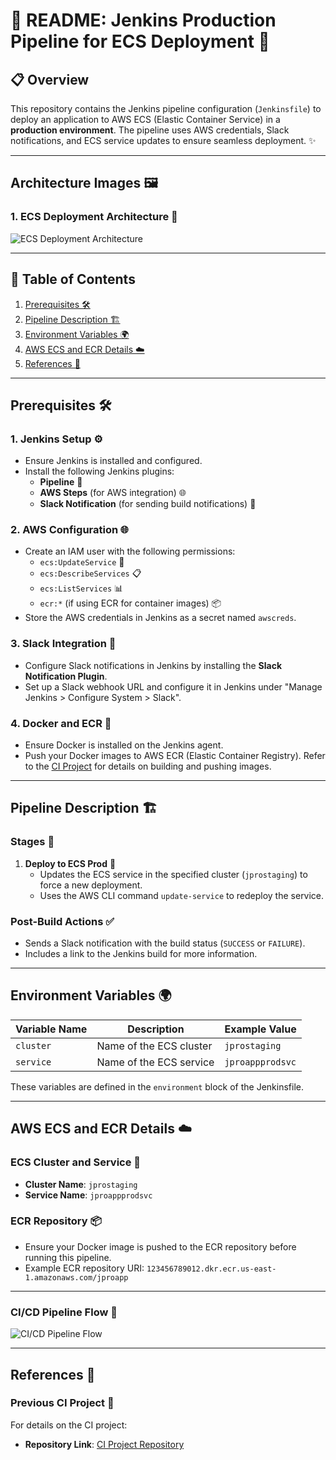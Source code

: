 # 🚀 README: Jenkins Production Pipeline for ECS Deployment 🚀

## 📋 Overview
This repository contains the Jenkins pipeline configuration (`Jenkinsfile`) to deploy an application to AWS ECS (Elastic Container Service) in a **production environment**. The pipeline uses AWS credentials, Slack notifications, and ECS service updates to ensure seamless deployment. ✨

---

## Architecture Images 🖼️

### 1. ECS Deployment Architecture 🚢
![ECS Deployment Architecture](https://github.com/abdoelwaly/cicd-jenkins-aws-ecr-docker/blob/d2eeb8ca1ef65824fcace33bddc9b1da2e594761/arch/Screenshot%202025-02-11%20151140.png)


---
## 📑 Table of Contents
1. [Prerequisites 🛠️](#prerequisites-)
2. [Pipeline Description 🏗️](#pipeline-description-)
3. [Environment Variables 🌍](#environment-variables-)
4. [AWS ECS and ECR Details ☁️](#aws-ecs-and-ecr-details-)
5. [References 🔗](#references-)

---

## Prerequisites 🛠️

### 1. Jenkins Setup ⚙️
- Ensure Jenkins is installed and configured.
- Install the following Jenkins plugins:
  - **Pipeline** 🔄
  - **AWS Steps** (for AWS integration) 🌐
  - **Slack Notification** (for sending build notifications) 💬

### 2. AWS Configuration 🌐
- Create an IAM user with the following permissions:
  - `ecs:UpdateService` 🔄
  - `ecs:DescribeServices` 📋
  - `ecs:ListServices` 📊
  - `ecr:*` (if using ECR for container images) 📦
- Store the AWS credentials in Jenkins as a secret named `awscreds`.

### 3. Slack Integration 💬
- Configure Slack notifications in Jenkins by installing the **Slack Notification Plugin**.
- Set up a Slack webhook URL and configure it in Jenkins under "Manage Jenkins > Configure System > Slack".

### 4. Docker and ECR 🐳
- Ensure Docker is installed on the Jenkins agent.
- Push your Docker images to AWS ECR (Elastic Container Registry). Refer to the [CI Project](#references-) for details on building and pushing images.

---

## Pipeline Description 🏗️

### Stages 🎯
1. **Deploy to ECS Prod** 🚢
   - Updates the ECS service in the specified cluster (`jprostaging`) to force a new deployment.
   - Uses the AWS CLI command `update-service` to redeploy the service.

### Post-Build Actions ✅
- Sends a Slack notification with the build status (`SUCCESS` or `FAILURE`).
- Includes a link to the Jenkins build for more information.

---

## Environment Variables 🌍

| Variable Name | Description                          | Example Value       |
|---------------|--------------------------------------|---------------------|
| `cluster`     | Name of the ECS cluster              | `jprostaging`       |
| `service`     | Name of the ECS service              | `jproappprodsvc`    |

These variables are defined in the `environment` block of the Jenkinsfile.

---

## AWS ECS and ECR Details ☁️

### ECS Cluster and Service 🚢
- **Cluster Name**: `jprostaging`
- **Service Name**: `jproappprodsvc`

### ECR Repository 📦
- Ensure your Docker image is pushed to the ECR repository before running this pipeline.
- Example ECR repository URI: `123456789012.dkr.ecr.us-east-1.amazonaws.com/jproapp`

---

###  CI/CD Pipeline Flow 🔄
![CI/CD Pipeline Flow](https://github.com/abdoelwaly/cicd-jenkins-aws-ecr-docker/blob/d2eeb8ca1ef65824fcace33bddc9b1da2e594761/arch/Screenshot%202025-02-11%20151537.png)

---

## References 🔗

### Previous CI Project 📂
For details on the CI project:
- **Repository Link**: [CI Project Repository](https://github.com/abdoelwaly/ci-jenkins-nexus-sonarq)
